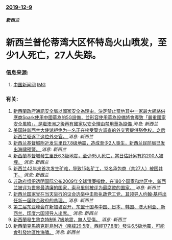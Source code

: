 ### [2019-12-9](/news/2019/12/9/index.md)

##### 新西兰
#  新西兰普伦蒂湾大区怀特岛火山喷发，至少1人死亡，27人失踪。 




### 信息来源:

1. [中国新闻网](https://news.sina.com.cn/o/2019-12-09/doc-iihnzhfz4648236.shtml) [IMG](http://n.sinaimg.cn/spider2019129/378/w700h478/20191209/a746-iknhexi0558328.jpg)

### 有关:

1. [新西蘭政府通訊安全局以國家安全為理由，決定禁止當地其中一家最大網絡供應商Spark使用中國華為的5G設備，並形容使用華為設備將會導致「嚴重國家安全風險」，是繼澳洲之後再有國家以安全理由禁用華為設備 ](/zh/news/2018/11/28/新西蘭政府通訊安全局以國家安全為理由-決定禁止當地其中一家最大網絡供應商Spark使用中國華為的5G設備-並形容使用華為.md) _消息: 新西兰_
2. [美国驻新西兰大使馆拒绝为一名正在接受警方调查的外交官提供豁免权，之后新西兰驱逐了这位外交官。 ](/zh/news/2017/03/19/美国驻新西兰大使馆拒绝为一名正在接受警方调查的外交官提供豁免权-之后新西兰驱逐了这位外交官.md) _消息: 新西兰_
3. [新西兰基督城附近发生里氏7.8级地震，造成至少2人喪生，新西兰民防局已发出海啸预警。 ](/zh/news/2016/11/13/新西兰基督城附近发生里氏78级地震-造成至少2人喪生-新西兰民防局已发出海啸预警.md) _消息: 新西兰_
4. [新西蘭基督城發生里氏6.3級地震，至少65人死亡，當日估計另有約200人被埋。](/zh/news/2011/02/22/新西蘭基督城發生里氏63級地震-至少65人死亡-當日估計另有約200人被埋.md) _消息: 新西兰_
5. [ 新西兰42年来首次发生矿难，导致15名矿工，12名承包商（共27人）被困井下。](/zh/news/2010/11/19/新西兰42年来首次发生矿难-导致15名矿工-12名承包商-共27人-被困井下.md) _消息: 新西兰_
6. [非政府组织透明国际公布2009年全球清廉指数，在180个国家和地区中，新西兰被评为世界最清廉的国家，索马里则被评为最腐败的国家。 ](/zh/news/2009/11/17/非政府组织透明国际公布2009年全球清廉指数-在180个国家和地区中-新西兰被评为世界最清廉的国家-索马里则被评为最腐败.md) _消息: 新西兰_
7. [新西兰国家党在当天举行的议会选举中击败执政党工党，其领导人约翰·基将出任新一届联合政府的总理。](/zh/news/2008/11/8/新西兰国家党在当天举行的议会选举中击败执政党工党-其领导人约翰-基将出任新一届联合政府的总理.md) _消息: 新西兰_
8. [第三届东亚峰会在新加坡召开，东盟十国与中国、日本、韩国、澳大利亚、新西兰、印度六国领导人出席。](/zh/news/2007/11/22/第三届东亚峰会在新加坡召开-东盟十国与中国-日本-韩国-澳大利亚-新西兰-印度六国领导人出席.md) _消息: 新西兰_
9. [新西蘭發生黎克特制6.7級地震，無人受傷。](/zh/news/2007/10/16/新西蘭發生黎克特制67級地震-無人受傷.md) _消息: 新西兰_
10. [新西蘭克馬德克群島附近（南緯29.5度，西經177.8度）發生6.5級地震，可能會引發地區性海嘯。](/zh/news/2007/01/31/新西蘭克馬德克群島附近-南緯295度-西經1778度-發生65級地震-可能會引發地區性海嘯.md) _消息: 新西兰_
